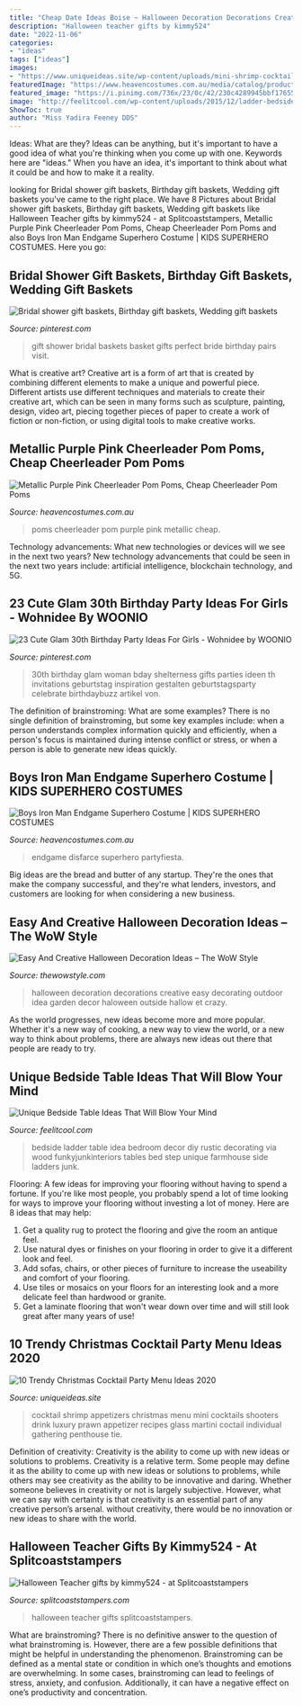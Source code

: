 ```yaml
---
title: "Cheap Date Ideas Boise ~ Halloween Decoration Decorations Creative Easy Decorating Outdoor Idea Garden Decor Haloween Outside Hallow Et Crazy"
description: "Halloween teacher gifts by kimmy524"
date: "2022-11-06"
categories:
- "ideas"
tags: ["ideas"]
images:
- "https://www.uniqueideas.site/wp-content/uploads/mini-shrimp-cocktails-in-mini-martini-glass-appetizers-pinterest.jpg"
featuredImage: "https://www.heavencostumes.com.au/media/catalog/product/cache/87e1f69bc93e13dd75c69321dae7010a/s/m/smf-27174-smf-24174-metallic-purple-pom-poms-cheerleader-accessory-700_3.jpg"
featured_image: "https://i.pinimg.com/736x/23/0c/42/230c4289945bbf17655fbf50c04efc0a--th-birthday-parties-birthday-party-ideas.jpg"
image: "http://feelitcool.com/wp-content/uploads/2015/12/ladder-bedside-table-idea.jpg"
ShowToc: true
author: "Miss Yadira Feeney DDS"
---
```



Ideas: What are they?
Ideas can be anything, but it's important to have a good idea of what you're thinking when you come up with one. Keywords here are "ideas." When you have an idea, it's important to think about what it could be and how to make it a reality.

	

		
looking for Bridal shower gift baskets, Birthday gift baskets, Wedding gift baskets you've came to the right place. We have 8 Pictures about Bridal shower gift baskets, Birthday gift baskets, Wedding gift baskets like Halloween Teacher gifts by kimmy524 - at Splitcoaststampers, Metallic Purple Pink Cheerleader Pom Poms, Cheap Cheerleader Pom Poms and also Boys Iron Man Endgame Superhero Costume | KIDS SUPERHERO COSTUMES. Here you go:
		
    
## Bridal Shower Gift Baskets, Birthday Gift Baskets, Wedding Gift Baskets

<img loading=lazy src="https://i.pinimg.com/736x/5a/f8/6e/5af86e337558ee4090dd4b749653f496--bridal-shower-gifts-gift-baskets.jpg" onerror="this.onerror=null;this.src='https://tse4.mm.bing.net/th?id=OIP.ncOpSnfjaC-xW7yZbOAbVAHaJ3&amp;pid=15.1';" alt="Bridal shower gift baskets, Birthday gift baskets, Wedding gift baskets">

_Source: pinterest.com_

>gift shower bridal baskets basket gifts perfect bride birthday pairs visit. 

	

What is creative art?
Creative art is a form of art that is created by combining different elements to make a unique and powerful piece. Different artists use different techniques and materials to create their creative art, which can be seen in many forms such as sculpture, painting, design, video art, piecing together pieces of paper to create a work of fiction or non-fiction, or using digital tools to make creative works.

    
## Metallic Purple Pink Cheerleader Pom Poms, Cheap Cheerleader Pom Poms

<img loading=lazy src="https://www.heavencostumes.com.au/media/catalog/product/cache/87e1f69bc93e13dd75c69321dae7010a/s/m/smf-27174-smf-24174-metallic-purple-pom-poms-cheerleader-accessory-700_3.jpg" onerror="this.onerror=null;this.src='https://tse4.mm.bing.net/th?id=OIP.Z83cRRUJiviWAE0mOzyqdQHaJ4&amp;pid=15.1';" alt="Metallic Purple Pink Cheerleader Pom Poms, Cheap Cheerleader Pom Poms">

_Source: heavencostumes.com.au_

>poms cheerleader pom purple pink metallic cheap. 

	

Technology advancements: What new technologies or devices will we see in the next two years?
New technology advancements that could be seen in the next two years include: artificial intelligence, blockchain technology, and 5G.

    
## 23 Cute Glam 30th Birthday Party Ideas For Girls - Wohnidee By WOONIO

<img loading=lazy src="https://i.pinimg.com/736x/23/0c/42/230c4289945bbf17655fbf50c04efc0a--th-birthday-parties-birthday-party-ideas.jpg" onerror="this.onerror=null;this.src='https://tse2.mm.bing.net/th?id=OIP.Wh6sKFwdlb6G9fL7m2t4RQHaLG&amp;pid=15.1';" alt="23 Cute Glam 30th Birthday Party Ideas For Girls - Wohnidee by WOONIO">

_Source: pinterest.com_

>30th birthday glam woman bday shelterness gifts parties ideen th invitations geburtstag inspiration gestalten geburtstagsparty celebrate birthdaybuzz artikel von. 

	

The definition of brainstroming: What are some examples?
There is no single definition of brainstroming, but some key examples include: when a person understands complex information quickly and efficiently, when a person's focus is maintained during intense conflict or stress, or when a person is able to generate new ideas quickly.

    
## Boys Iron Man Endgame Superhero Costume | KIDS SUPERHERO COSTUMES

<img loading=lazy src="https://www.heavencostumes.com.au/media/catalog/product/cache/3ca7c4de79fd9294a778cbfdebc9dde4/k/-/k-rub-4248-700649-avengers-endgame-boys-classic-iron-man-marvel-book-week-costume-back-image.jpg" onerror="this.onerror=null;this.src='https://tse1.mm.bing.net/th?id=OIP.A3OKfxAi-jcZu7lk2JYagwHaKA&amp;pid=15.1';" alt="Boys Iron Man Endgame Superhero Costume | KIDS SUPERHERO COSTUMES">

_Source: heavencostumes.com.au_

>endgame disfarce superhero partyfiesta. 

	

Big ideas are the bread and butter of any startup. They're the ones that make the company successful, and they're what lenders, investors, and customers are looking for when considering a new business.

    
## Easy And Creative Halloween Decoration Ideas – The WoW Style

<img loading=lazy src="http://thewowstyle.com/wp-content/uploads/2015/08/Crazy-HALLOWEEN-DECORATIONS.jpg" onerror="this.onerror=null;this.src='https://tse4.mm.bing.net/th?id=OIP.yIlYYrKGZ_CKca0I9DXMMgHaKX&amp;pid=15.1';" alt="Easy And Creative Halloween Decoration Ideas – The WoW Style">

_Source: thewowstyle.com_

>halloween decoration decorations creative easy decorating outdoor idea garden decor haloween outside hallow et crazy. 

	

As the world progresses, new ideas become more and more popular. Whether it's a new way of cooking, a new way to view the world, or a new way to think about problems, there are always new ideas out there that people are ready to try.

    
## Unique Bedside Table Ideas That Will Blow Your Mind

<img loading=lazy src="http://feelitcool.com/wp-content/uploads/2015/12/ladder-bedside-table-idea.jpg" onerror="this.onerror=null;this.src='https://tse4.mm.bing.net/th?id=OIP.qNaLwcoVU2yYeqpf4HBRygHaLm&amp;pid=15.1';" alt="Unique Bedside Table Ideas That Will Blow Your Mind">

_Source: feelitcool.com_

>bedside ladder table idea bedroom decor diy rustic decorating via wood funkyjunkinteriors tables bed step unique farmhouse side ladders junk. 

	

Flooring: A few ideas for improving your flooring without having to spend a fortune.
If you're like most people, you probably spend a lot of time looking for ways to improve your flooring without investing a lot of money. Here are 8 ideas that may help: 
1. Get a quality rug to protect the flooring and give the room an antique feel. 
2. Use natural dyes or finishes on your flooring in order to give it a different look and feel. 
3. Add sofas, chairs, or other pieces of furniture to increase the useability and comfort of your flooring. 
4. Use tiles or mosaics on your floors for an interesting look and a more delicate feel than hardwood or granite. 
5. Get a laminate flooring that won't wear down over time and will still look great after many years of use! 

    
## 10 Trendy Christmas Cocktail Party Menu Ideas 2020

<img loading=lazy src="https://www.uniqueideas.site/wp-content/uploads/mini-shrimp-cocktails-in-mini-martini-glass-appetizers-pinterest.jpg" onerror="this.onerror=null;this.src='https://tse4.mm.bing.net/th?id=OIP.-hnd0cpQnsGx5Ymv376ZOAHaLH&amp;pid=15.1';" alt="10 Trendy Christmas Cocktail Party Menu Ideas 2020">

_Source: uniqueideas.site_

>cocktail shrimp appetizers christmas menu mini cocktails shooters drink luxury prawn appetizer recipes glass martini coctail individual gathering penthouse tie. 

	

Definition of creativity: Creativity is the ability to come up with new ideas or solutions to problems.
Creativity is a relative term. Some people may define it as the ability to come up with new ideas or solutions to problems, while others may see creativity as the ability to be innovative and daring. Whether someone believes in creativity or not is largely subjective. However, what we can say with certainty is that creativity is an essential part of any creative person’s arsenal. without creativity, there would be no innovation or new ideas to share with the world.

    
## Halloween Teacher Gifts By Kimmy524 - At Splitcoaststampers

<img loading=lazy src="http://images.splitcoaststampers.com/data/gallery/5652/2007/10/29/IMG_3655_by_kimmy524.JPG" onerror="this.onerror=null;this.src='https://tse2.mm.bing.net/th?id=OIP.bp1ZJrGk240YPVCuLLFm2QHaFj&amp;pid=15.1';" alt="Halloween Teacher gifts by kimmy524 - at Splitcoaststampers">

_Source: splitcoaststampers.com_

>halloween teacher gifts splitcoaststampers. 

	

What are brainstroming?
There is no definitive answer to the question of what brainstroming is. However, there are a few possible definitions that might be helpful in understanding the phenomenon. Brainstroming can be defined as a mental state or condition in which one’s thoughts and emotions are overwhelming. In some cases, brainstroming can lead to feelings of stress, anxiety, and confusion. Additionally, it can have a negative effect on one’s productivity and concentration.

